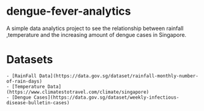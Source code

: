 # dengue-fever-analytics
A simple data analytics project to see the relationship between rainfall ,temperature and the increasing amount of dengue cases in Singapore.


# Datasets
```
- [RainFall Data](https://data.gov.sg/dataset/rainfall-monthly-number-of-rain-days)
- [Temperature Data](https://www.climatestotravel.com/climate/singapore)
- [Dengue Cases](https://data.gov.sg/dataset/weekly-infectious-disease-bulletin-cases)
```
